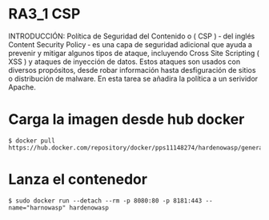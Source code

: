 # RA3_1 CSP


INTRODUCCIÓN:
Política de Seguridad del Contenido o ( CSP ) ‑ del inglés Content Security Policy ‑ es una capa
de seguridad adicional que ayuda a prevenir y mitigar algunos tipos de ataque, incluyendo Cross
Site Scripting ( XSS ) y ataques de inyección de datos. Estos ataques son usados con diversos
propósitos, desde robar información hasta desfiguración de sitios o distribución de malware.
En esta tarea se añadira la política a un serividor Apache.

# Carga la imagen desde hub docker
```
$ docker pull https://hub.docker.com/repository/docker/pps11148274/hardenowasp/general
```
# Lanza el contenedor
```
$ sudo docker run --detach --rm -p 8080:80 -p 8181:443 --name="harnowasp" hardenowasp
```
